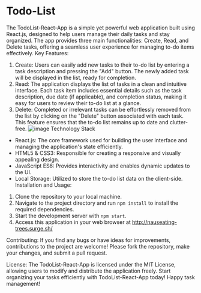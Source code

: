 # Todo-List
The TodoList-React-App is a simple yet powerful web application built using React.js, designed to help users manage their daily tasks and stay organized. The app provides three main functionalities: Create, Read, and Delete tasks, offering a seamless user experience for managing to-do items effectively.
Key Features:
1. Create: Users can easily add new tasks to their to-do list by entering a task description and pressing the "Add" button. The newly added task will be displayed in the list, ready for completion.
2. Read: The application displays the list of tasks in a clean and intuitive interface. Each task item includes essential details such as the task description, due date (if applicable), and completion status, making it easy for users to review their to-do list at a glance.
3. Delete: Completed or irrelevant tasks can be effortlessly removed from the list by clicking on the "Delete" button associated with each task. This feature ensures that the to-do list remains up to date and clutter-free.
![image](https://github.com/Atanu208/Todo-List/assets/56972986/4799e3b1-4476-49bb-9ef1-bec0be58a893)
Technology Stack
- React.js: The core framework used for building the user interface and managing the application's state efficiently.
- HTML5 & CSS3: Responsible for creating a responsive and visually appealing design.
- JavaScript ES6: Provides interactivity and enables dynamic updates to the UI.
- Local Storage: Utilized to store the to-do list data on the client-side.
Installation and Usage:
1. Clone the repository to your local machine.
2. Navigate to the project directory and run `npm install` to install the required dependencies.
3. Start the development server with `npm start`.
4. Access this application in your web browser at http://nauseating-trees.surge.sh/

Contributing:
If you find any bugs or have ideas for improvements, contributions to the project are welcome! Please fork the repository, make your changes, and submit a pull request.

License:
The TodoList-React-App is licensed under the MIT License, allowing users to modify and distribute the application freely.
Start organizing your tasks efficiently with TodoList-React-App today! Happy task management!
